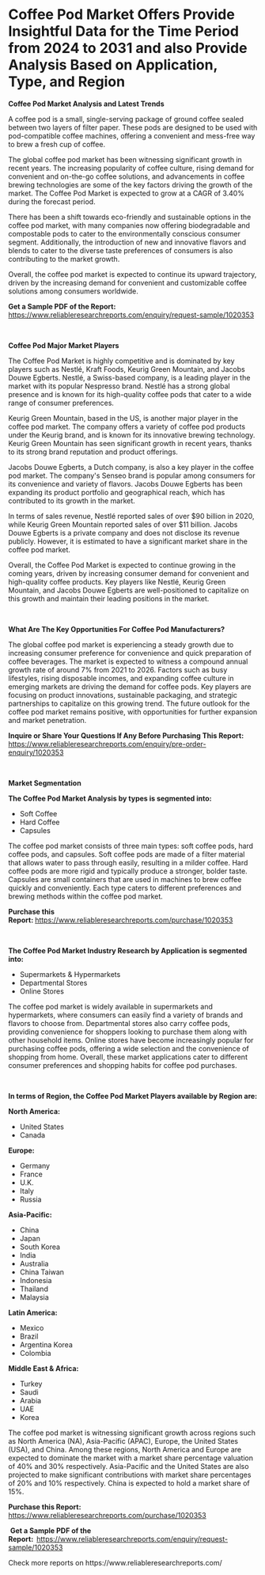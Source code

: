 <p><h1>Coffee Pod Market Offers Provide Insightful Data for the Time Period from 2024 to 2031 and also Provide Analysis Based on Application, Type, and Region</h1></p><p><strong>Coffee Pod Market Analysis and Latest Trends</strong></p>
<p><p>A coffee pod is a small, single-serving package of ground coffee sealed between two layers of filter paper. These pods are designed to be used with pod-compatible coffee machines, offering a convenient and mess-free way to brew a fresh cup of coffee.</p><p>The global coffee pod market has been witnessing significant growth in recent years. The increasing popularity of coffee culture, rising demand for convenient and on-the-go coffee solutions, and advancements in coffee brewing technologies are some of the key factors driving the growth of the market. The Coffee Pod Market is expected to grow at a CAGR of 3.40% during the forecast period.</p><p>There has been a shift towards eco-friendly and sustainable options in the coffee pod market, with many companies now offering biodegradable and compostable pods to cater to the environmentally conscious consumer segment. Additionally, the introduction of new and innovative flavors and blends to cater to the diverse taste preferences of consumers is also contributing to the market growth.</p><p>Overall, the coffee pod market is expected to continue its upward trajectory, driven by the increasing demand for convenient and customizable coffee solutions among consumers worldwide.</p></p>
<p><strong>Get a Sample PDF of the Report:&nbsp;</strong> <a href="https://www.reliableresearchreports.com/enquiry/request-sample/1020353">https://www.reliableresearchreports.com/enquiry/request-sample/1020353</a></p>
<p>&nbsp;</p>
<p><strong>Coffee Pod Major Market Players</strong></p>
<p><p>The Coffee Pod Market is highly competitive and is dominated by key players such as Nestlé, Kraft Foods, Keurig Green Mountain, and Jacobs Douwe Egberts. Nestlé, a Swiss-based company, is a leading player in the market with its popular Nespresso brand. Nestlé has a strong global presence and is known for its high-quality coffee pods that cater to a wide range of consumer preferences.</p><p>Keurig Green Mountain, based in the US, is another major player in the coffee pod market. The company offers a variety of coffee pod products under the Keurig brand, and is known for its innovative brewing technology. Keurig Green Mountain has seen significant growth in recent years, thanks to its strong brand reputation and product offerings.</p><p>Jacobs Douwe Egberts, a Dutch company, is also a key player in the coffee pod market. The company's Senseo brand is popular among consumers for its convenience and variety of flavors. Jacobs Douwe Egberts has been expanding its product portfolio and geographical reach, which has contributed to its growth in the market.</p><p>In terms of sales revenue, Nestlé reported sales of over $90 billion in 2020, while Keurig Green Mountain reported sales of over $11 billion. Jacobs Douwe Egberts is a private company and does not disclose its revenue publicly. However, it is estimated to have a significant market share in the coffee pod market.</p><p>Overall, the Coffee Pod Market is expected to continue growing in the coming years, driven by increasing consumer demand for convenient and high-quality coffee products. Key players like Nestlé, Keurig Green Mountain, and Jacobs Douwe Egberts are well-positioned to capitalize on this growth and maintain their leading positions in the market.</p></p>
<p>&nbsp;</p>
<p><strong>What Are The Key Opportunities For Coffee Pod Manufacturers?</strong></p>
<p><p>The global coffee pod market is experiencing a steady growth due to increasing consumer preference for convenience and quick preparation of coffee beverages. The market is expected to witness a compound annual growth rate of around 7% from 2021 to 2026. Factors such as busy lifestyles, rising disposable incomes, and expanding coffee culture in emerging markets are driving the demand for coffee pods. Key players are focusing on product innovations, sustainable packaging, and strategic partnerships to capitalize on this growing trend. The future outlook for the coffee pod market remains positive, with opportunities for further expansion and market penetration.</p></p>
<p><strong>Inquire or Share Your Questions If Any Before Purchasing This Report:</strong> <a href="https://www.reliableresearchreports.com/enquiry/pre-order-enquiry/1020353">https://www.reliableresearchreports.com/enquiry/pre-order-enquiry/1020353</a></p>
<p>&nbsp;</p>
<p><strong>Market Segmentation</strong></p>
<p><strong>The Coffee Pod Market Analysis by types is segmented into:</strong></p>
<p><ul><li>Soft Coffee</li><li>Hard Coffee</li><li>Capsules</li></ul></p>
<p><p>The coffee pod market consists of three main types: soft coffee pods, hard coffee pods, and capsules. Soft coffee pods are made of a filter material that allows water to pass through easily, resulting in a milder coffee. Hard coffee pods are more rigid and typically produce a stronger, bolder taste. Capsules are small containers that are used in machines to brew coffee quickly and conveniently. Each type caters to different preferences and brewing methods within the coffee pod market.</p></p>
<p><strong>Purchase this Report:&nbsp;</strong><a href="https://www.reliableresearchreports.com/purchase/1020353">https://www.reliableresearchreports.com/purchase/1020353</a></p>
<p>&nbsp;</p>
<p><strong>The Coffee Pod Market Industry Research by Application is segmented into:</strong></p>
<p><ul><li>Supermarkets & Hypermarkets</li><li>Departmental Stores</li><li>Online Stores</li></ul></p>
<p><p>The coffee pod market is widely available in supermarkets and hypermarkets, where consumers can easily find a variety of brands and flavors to choose from. Departmental stores also carry coffee pods, providing convenience for shoppers looking to purchase them along with other household items. Online stores have become increasingly popular for purchasing coffee pods, offering a wide selection and the convenience of shopping from home. Overall, these market applications cater to different consumer preferences and shopping habits for coffee pod purchases.</p></p>
<p>&nbsp;</p>
<p><strong>In terms of Region, the Coffee Pod Market Players available by Region are:</strong></p>
<p>
    <p> <strong> North America: </strong>
        <ul>
            <li>United States</li>
            <li>Canada</li>
        </ul>
        </p> 
    <p> <strong> Europe: </strong>
        <ul>
            <li>Germany</li>
            <li>France</li>
            <li>U.K.</li>
            <li>Italy</li>
            <li>Russia</li>
        </ul>
        </p> 
    <p> <strong> Asia-Pacific: </strong>
        <ul>
            <li>China</li>
            <li>Japan</li>
            <li>South Korea</li>
            <li>India</li>
            <li>Australia</li>
            <li>China Taiwan</li>
            <li>Indonesia</li>
            <li>Thailand</li>
            <li>Malaysia</li>
        </ul>
        </p> 
    <p> <strong> Latin America: </strong>
        <ul>
            <li>Mexico</li>
            <li>Brazil</li>
            <li>Argentina Korea</li>
            <li>Colombia</li>
        </ul>
        </p> 
    <p> <strong> Middle East & Africa: </strong>
        <ul>
            <li>Turkey</li>
            <li>Saudi</li>
            <li>Arabia</li>
            <li>UAE</li>
            <li>Korea</li>
        </ul>
    </p>
    </p>
<p><p>The coffee pod market is witnessing significant growth across regions such as North America (NA), Asia-Pacific (APAC), Europe, the United States (USA), and China. Among these regions, North America and Europe are expected to dominate the market with a market share percentage valuation of 40% and 30% respectively. Asia-Pacific and the United States are also projected to make significant contributions with market share percentages of 20% and 10% respectively. China is expected to hold a market share of 15%.</p></p>
<p><strong>Purchase this Report: </strong><a href="https://www.reliableresearchreports.com/purchase/1020353">https://www.reliableresearchreports.com/purchase/1020353</a></p>
<p>&nbsp;<strong>Get a Sample PDF of the Report:&nbsp;&nbsp;</strong><a href="https://www.reliableresearchreports.com/enquiry/request-sample/1020353">https://www.reliableresearchreports.com/enquiry/request-sample/1020353</a></p>
<p><strong></strong></p>
<p>Check more reports on https://www.reliableresearchreports.com/</p>